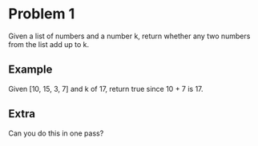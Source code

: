 # Problem 1

Given a list of numbers and a number k, return whether any two numbers from the list add up to k.

## Example

Given [10, 15, 3, 7] and k of 17, return true since 10 + 7 is 17.

## Extra

Can you do this in one pass?
